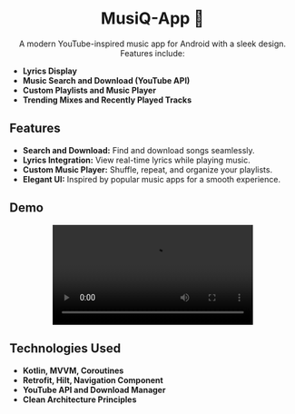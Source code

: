 <h1 align="center"> MusiQ-App 🎵</h1>

<p align="center">
  A modern YouTube-inspired music app for Android with a sleek design. Features include:
</p>
<ul>
  <li><strong>Lyrics Display</strong></li>
  <li><strong>Music Search and Download (YouTube API)</strong></li>
  <li><strong>Custom Playlists and Music Player</strong></li>
  <li><strong>Trending Mixes and Recently Played Tracks</strong></li>
</ul>

<h2>Features</h2>
<ul>
  <li><strong>Search and Download:</strong> Find and download songs seamlessly.</li>
  <li><strong>Lyrics Integration:</strong> View real-time lyrics while playing music.</li>
  <li><strong>Custom Music Player:</strong> Shuffle, repeat, and organize your playlists.</li>
  <li><strong>Elegant UI:</strong> Inspired by popular music apps for a smooth experience.</li>
</ul>

<h2>Demo</h2>
<p align="center">
<video width="70%" controls>
    <source src="https://github.com/user-attachments/assets/d06c7ac3-5415-4dca-b86d-2d446143f8b2" type="video/mp4">
  </video>
</p>
<h2>Technologies Used</h2>
<ul>
  <li><strong>Kotlin, MVVM, Coroutines</strong></li>
  <li><strong>Retrofit, Hilt, Navigation Component</strong></li>
  <li><strong>YouTube API and Download Manager</strong></li>
  <li><strong>Clean Architecture Principles</strong></li>
</ul>

